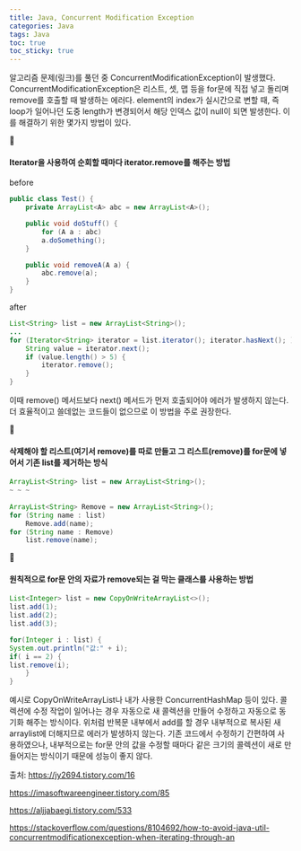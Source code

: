 ```yaml
---
title: Java, Concurrent Modification Exception
categories: Java
tags: Java
toc: true
toc_sticky: true
---
```



알고리즘 문제(링크)를 풀던 중 ConcurrentModificationException이 발생했다. ConcurrentModificationException은 리스트, 셋, 맵 등을 for문에 직접 넣고 돌리며 remove를 호출할 때 발생하는 에러다. element의 index가 실시간으로 변할 때, 즉 loop가 일어나던 도중 length가 변경되어서 해당 인덱스 값이 null이 되면 발생한다. 이를 해결하기 위한 몇가지 방법이 있다. 

📌

#### Iterator을 사용하여 순회할 때마다 iterator.remove를 해주는 방법

before

```java
public class Test() {
    private ArrayList<A> abc = new ArrayList<A>();

    public void doStuff() {
        for (A a : abc) 
        a.doSomething();
    }

    public void removeA(A a) {
        abc.remove(a);
    }
}
```

after

```java
List<String> list = new ArrayList<String>();
...
for (Iterator<String> iterator = list.iterator(); iterator.hasNext(); ) {
    String value = iterator.next();
    if (value.length() > 5) {
        iterator.remove();
    }
}
```

이때 remove() 메서드보다 next() 메서드가 먼저 호출되어야 에러가 발생하지 않는다. 더 효율적이고 쓸데없는 코드들이 없으므로 이 방법을 주로 권장한다. 

📌

#### 삭제해야 할 리스트(여기서 remove)를 따로 만들고 그 리스트(remove)를 for문에 넣어서 기존 list를 제거하는 방식

```java
ArrayList<String> list = new ArrayList<String>();
~ ~ ~
            
ArrayList<String> Remove = new ArrayList<String>();
for (String name : list) 
    Remove.add(name);
for (String name : Remove) 
    list.remove(name);

```

📌

#### 원칙적으로 for문 안의 자료가 remove되는 걸 막는 클래스를 사용하는 방법

```java
List<Integer> list = new CopyOnWriteArrayList<>();
list.add(1);
list.add(2);
list.add(3);

for(Integer i : list) {
System.out.println("값:" + i);
if( i == 2) {
list.remove(i);
    }
}

```
예시로 CopyOnWriteArrayList나 내가 사용한 ConcurrentHashMap 등이 있다. 콜렉션에 수정 작업이 일어나는 경우 자동으로 새 콜렉션을 만들어 수정하고 자동으로 동기화 해주는 방식이다. 위처럼 반복문 내부에서 add를 할 경우 내부적으로 복사된 새 arraylist에 더해지므로 에러가 발생하지 않는다. 기존 코드에서 수정하기 간편하여 사용하였으나, 내부적으로는 for문 안의 값을 수정할 때마다 같은 크기의 콜렉션이 새로 만들어지는 방식이기 때문에 성능이 좋지 않다. 

출처: https://jy2694.tistory.com/16 

https://imasoftwareengineer.tistory.com/85

https://aljjabaegi.tistory.com/533

https://stackoverflow.com/questions/8104692/how-to-avoid-java-util-concurrentmodificationexception-when-iterating-through-an
